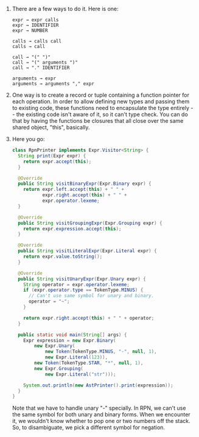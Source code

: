 1.  There are a few ways to do it. Here is one:

    ```text
    expr → expr calls
    expr → IDENTIFIER
    expr → NUMBER

    calls → calls call
    calls → call

    call → "(" ")"
    call → "(" arguments ")"
    call → "." IDENTIFIER

    arguments → expr
    arguments → arguments "," expr
    ```

2.  One way is to create a record or tuple containing a function pointer for
    each operation. In order to allow defining new types and passing them to
    existing code, these functions need to encapsulate the type entirely -- the
    existing code isn't aware of it, so it can't type check. You can do that by
    having the functions be closures that all close over the same shared object,
    "this", basically.

3.  Here you go:

    ```java
    class RpnPrinter implements Expr.Visitor<String> {
      String print(Expr expr) {
        return expr.accept(this);
      }

      @Override
      public String visitBinaryExpr(Expr.Binary expr) {
        return expr.left.accept(this) + " " +
               expr.right.accept(this) + " " +
               expr.operator.lexeme;
      }

      @Override
      public String visitGroupingExpr(Expr.Grouping expr) {
        return expr.expression.accept(this);
      }

      @Override
      public String visitLiteralExpr(Expr.Literal expr) {
        return expr.value.toString();
      }

      @Override
      public String visitUnaryExpr(Expr.Unary expr) {
        String operator = expr.operator.lexeme;
        if (expr.operator.type == TokenType.MINUS) {
          // Can't use same symbol for unary and binary.
          operator = "~";
        }

        return expr.right.accept(this) + " " + operator;
      }

      public static void main(String[] args) {
        Expr expression = new Expr.Binary(
            new Expr.Unary(
                new Token(TokenType.MINUS, "-", null, 1),
                new Expr.Literal(123)),
            new Token(TokenType.STAR, "*", null, 1),
            new Expr.Grouping(
                new Expr.Literal("str")));

        System.out.println(new AstPrinter().print(expression));
      }
    }
    ```

    Note that we have to handle unary "-" specially. In RPN, we can't use the
    same symbol for both unary and binary forms. When we encounter it, we
    wouldn't know whether to pop one or two numbers off the stack. So, to
    disambiguate, we pick a different symbol for negation.
